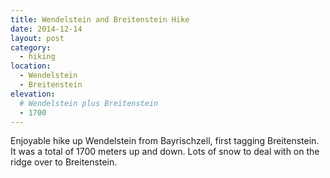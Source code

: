 ```yaml
---
title: Wendelstein and Breitenstein Hike
date: 2014-12-14
layout: post
category:
  - hiking
location:
  - Wendelstein
  - Breitenstein
elevation:
  # Wendelstein plus Breitenstein
  - 1700
---
```


Enjoyable hike up Wendelstein from Bayrischzell, first tagging Breitenstein.
It was a total of 1700 meters up and down. Lots of snow to deal with on
the ridge over to Breitenstein.
